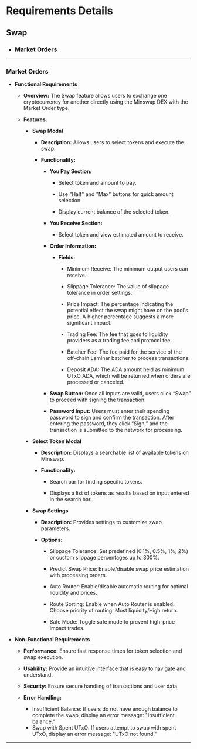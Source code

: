 # Requirements Details

## Swap 
- ### Market Orders

---

### Market Orders

* **Functional Requirements**

  * **Overview:** The Swap feature allows users to exchange one cryptocurrency for another directly using the Minswap DEX with the Market Order type.

  * **Features:**

      * **Swap Modal**

          * **Description:** Allows users to select tokens and execute the swap.

          * **Functionality:**

              * **You Pay Section:**

                  * Select token and amount to pay.

                  * Use "Half" and "Max" buttons for quick amount selection.

                  * Display current balance of the selected token.

              * **You Receive Section:**

                  * Select token and view estimated amount to receive.

              * **Order Information:**

                  * **Fields:**

                      * Minimum Receive: The minimum output users can receive.

                      * Slippage Tolerance: The value of slippage tolerance in order settings.

                      * Price Impact: The percentage indicating the potential effect the swap might have on the pool's price. A higher percentage suggests a more significant impact.

                      * Trading Fee: The fee that goes to liquidity providers as a trading fee and protocol fee.

                      * Batcher Fee: The fee paid for the service of the off-chain Laminar batcher to process transactions.

                      * Deposit ADA: The ADA amount held as minimum UTxO ADA, which will be returned when orders are processed or canceled.

              * **Swap Button:** Once all inputs are valid, users click “Swap” to proceed with signing the transaction.

              * **Password Input:** Users must enter their spending password to sign and confirm the transaction. After entering the password, they click “Sign,” and the transaction is submitted to the network for processing.

      * **Select Token Modal**

          * **Description:** Displays a searchable list of available tokens on Minswap.

          * **Functionality:**

              * Search bar for finding specific tokens.

              * Displays a list of tokens as results based on input entered in the search bar.

      * **Swap Settings**

          * **Description:** Provides settings to customize swap parameters.

          * **Options:**

              * Slippage Tolerance: Set predefined (0.1%, 0.5%, 1%, 2%) or custom slippage percentages up to 300%.

              * Predict Swap Price: Enable/disable swap price estimation with processing orders.

              * Auto Router: Enable/disable automatic routing for optimal liquidity and prices.

              * Route Sorting: Enable when Auto Router is enabled. Choose priority of routing: Most liquidity/High return.

              * Safe Mode: Toggle safe mode to prevent high-price impact trades.

* **Non-Functional Requirements**

    - **Performance:** Ensure fast response times for token selection and swap execution.

    - **Usability:** Provide an intuitive interface that is easy to navigate and understand.

    - **Security:** Ensure secure handling of transactions and user data.

    - **Error Handling:**
        - Insufficient Balance: If users do not have enough balance to complete the swap, display an error message: "Insufficient balance."
        - Swap with Spent UTxO: If users attempt to swap with spent UTxO, display an error message: "UTxO not found."

--- 
